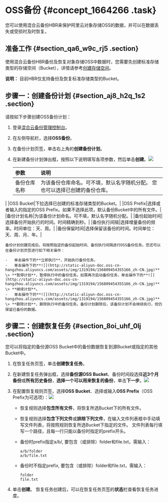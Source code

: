 # OSS备份 {#concept_1664266 .task}

您可以使用混合云备份HBR来保护阿里云对象存储OSS的数据，并可以在数据丢失或受损时及时恢复。

## 准备工作 {#section_qa6_w9c_rj5 .section}

使用混合云备份HBR备份及恢复对象存储OSS中数据时，您需要先创建标准存储类型的存储空间（Bucket），详情请参考[创建存储空间](../../../../cn.zh-CN/控制台用户指南/管理存储空间/创建存储空间.md#)。

**说明：** 目前HBR仅支持备份及恢复标准存储类型的Bucket。

## 步骤一：创建备份计划 {#section_aj8_h2q_1s2 .section}

请按如下步骤创建OSS备份计划：

1.  登录[混合云备份管理控制台](https://hbr.console.aliyun.com)。
2.  在左侧导航栏，选择**OSS备份**。
3.  在备份计划页签，单击右上角的**创建备份计划**。
4.  在新建备份计划弹出框，按照以下说明填写各项参数，然后单击**创建**。![](http://static-aliyun-doc.oss-cn-hangzhou.aliyuncs.com/assets/img/1319194/156809454355140_zh-CN.jpg)

 

    |参数|说明|
    |:-|:-|
    |备份仓库名称|为该备份仓库命名。可不填，默认名字随机分配。 您也可以选择已创建的备份仓库。

 |
    |OSS Bucket|下拉选择已创建的标准存储类型的Bucket。|
    |OSS Prefix|选择或者输入的指定的OSS Prefix。如果不选择此项，默认备份Bucket中的所有文件。|
    |备份计划名称|为该备份计划命名。可不填，默认名字随机分配。|
    |备份起始时间|选择备份开始执行的时间。时间精确到秒。|
    |备份执行间隔|选择增量备份的频率。时间单位：天、周。|
    |备份保留时间|选择保留该备份的时间。时间单位：天、周、月、年。|

    备份计划创建完成后，将按照指定的备份起始时间、备份执行间隔进行OSS备份任务。您还可以在备份计划页签进行如下相关操作：

    -   单击操作下的**立即执行**，开始执行备份任务。
    -   单击操作下的**![](http://static-aliyun-doc.oss-cn-hangzhou.aliyuncs.com/assets/img/1319194/156809454355166_zh-CN.jpg)** \> **暂停计划**，暂停执行中的备份任务。如需再次启动备份任务，单击操作下的**![](http://static-aliyun-doc.oss-cn-hangzhou.aliyuncs.com/assets/img/1319194/156809454355166_zh-CN.jpg)** \> **继续计划**。
    -   单击操作下的**![](http://static-aliyun-doc.oss-cn-hangzhou.aliyuncs.com/assets/img/1319194/156809454355166_zh-CN.jpg)** \> **删除计划**，删除执行中的备份任务。备份计划删除后，该备份计划不会继续执行，但仍保留已备份的数据。

## 步骤二：创建恢复任务 {#section_8oi_uhf_0lj .section}

您可以将指定的备份源OSS Bucket中的备份数据恢复到源Bucket或指定的其他Bucket中。

1.  在恢复任务页签，单击**创建恢复任务**。
2.  在新建恢复任务弹出框，选择**备份源OSS Bucket**、备份时间段选择**近3个月备份**或**所有历史备份**，**选择一个可以用来恢复的备份**，单击**下一步**。![](http://static-aliyun-doc.oss-cn-hangzhou.aliyuncs.com/assets/img/1319194/156809454355175_zh-CN.jpg)


3.  在配置恢复规则页签，选择**OSS Bucket**、选择或输入**OSS Prefix**（OSS Prefix为可选项）：![](http://static-aliyun-doc.oss-cn-hangzhou.aliyuncs.com/assets/img/1319194/156809454459956_zh-CN.jpg)

 

    -   恢复规则选择**包含所有文件**，将恢复所选Bucket下的所有文件。
    -   恢复规则选择**包含下列文件**或**排除下列文件**，在输入文件列表框中手动填写文件列表，将按照规则恢复所选Bucket下指定的文件。
    文件列表每行填写一个路径，且每一行只能以备份时指定的prefix开头。

    -   备份时prefix指定a/b/, 要包含（或排除）folder和file.txt，需输入：

        ``` {#codeblock_36c_zhw_n9m}
        a/b/folder
        a/b/file.txt
        ```

    -   备份时不指定prefix, 要包含（或排除）folder和file.txt，需输入：

        ``` {#codeblock_sba_vze_8dg}
        folder
        file.txt
        ```

4.  单击**创建**。 恢复任务创建后，可以在恢复任务页签的**状态**栏查看恢复任务进度。

